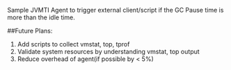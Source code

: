 Sample JVMTI Agent to trigger external client/script if the GC Pause time is more than the idle time.

##Future Plans:
1. Add scripts to collect vmstat, top, tprof
2. Validate system resources by understanding vmstat, top output
3. Reduce overhead of agent(if possible by < 5%)
